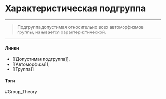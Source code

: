 # Характеристическая подгруппа
***
>Подгруппа допустимая относительно всех автоморфизмов группы, называется характеристической.
***
#### Линки 
- [[Допустимая подгруппа]],
- [[Автоморфизм]],
- [[Группа]]
#### Тэги 
 #Group_Theory 
